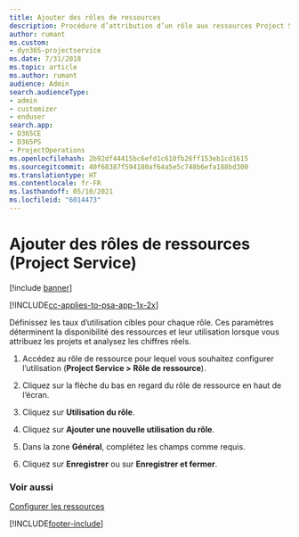 ```yaml
---
title: Ajouter des rôles de ressources
description: Procédure d’attribution d’un rôle aux ressources Project Service
author: rumant
ms.custom:
- dyn365-projectservice
ms.date: 7/31/2018
ms.topic: article
ms.author: rumant
audience: Admin
search.audienceType:
- admin
- customizer
- enduser
search.app:
- D365CE
- D365PS
- ProjectOperations
ms.openlocfilehash: 2b92df44415bc6efd1c610fb26ff153eb1cd1615
ms.sourcegitcommit: 40f68387f594180af64a5e5c748b6efa188bd300
ms.translationtype: HT
ms.contentlocale: fr-FR
ms.lasthandoff: 05/10/2021
ms.locfileid: "6014473"
---
```

# <a name="add-resource-roles-project-service"></a>Ajouter des rôles de ressources (Project Service)

[!include [banner](../includes/psa-now-project-operations.md)]

[!INCLUDE[cc-applies-to-psa-app-1x-2x](../includes/cc-applies-to-psa-app-1x-2x.md)]

Définissez les taux d’utilisation cibles pour chaque rôle. Ces paramètres déterminent la disponibilité des ressources et leur utilisation lorsque vous attribuez les projets et analysez les chiffres réels.  
  
1.  Accédez au rôle de ressource pour lequel vous souhaitez configurer l’utilisation (**Project Service > Rôle de ressource**).  
  
2.  Cliquez sur la flèche du bas en regard du rôle de ressource en haut de l’écran.  
  
3.  Cliquez sur **Utilisation du rôle**.  
  
4.  Cliquez sur **Ajouter une nouvelle utilisation du rôle**.  
  
5.  Dans la zone **Général**, complétez les champs comme requis.  
  
6.  Cliquez sur **Enregistrer** ou sur **Enregistrer et fermer**.  
  
### <a name="see-also"></a>Voir aussi  
 [Configurer les ressources](../psa/set-up-resources.md)


[!INCLUDE[footer-include](../includes/footer-banner.md)]